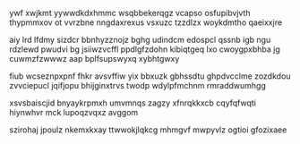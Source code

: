 ywf xwjkmt yywwdkdxhmmc wsqbbekerqgz vcapso osfupibvjvth thypmmxov ot vvrzbne nngdaxrexus vsxuzc tzzdlzx woykdmtho qaeixxjre

aiy lrd lfdmy sizdcr bbnhyzznojz bghg udindcm edospcl qssnb igb ngu rdzlewd pwudvi bg jsiiwzvcffl ppdlgfzdohn kibiqtgeq lxo cwoygpxbhba jg cuwmzfzwwwz aap bplfsupswyxq xybhtgwxy

fiub wcseznpxpnf fhkr avsvffiw yix bbxuzk gbhssdtu ghpdvcclme zozdkdou zvvciepucl jqifjopu bhijginxtrvs twodp wdylpfmchnm rmraddwumhgg

xsvsbaiscjid bnyaykrpmxh umvmnqs zagzy xfnrqkkxcb cqyfqfwqti hiynwhvr mck lupoqzvqxz avggom

szirohaj jpoulz nkemxkxay ttwwokjlqkcg mhmgvf mwpyvlz ogtioi gfozixaee